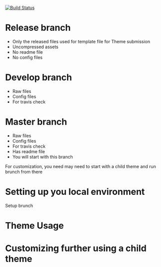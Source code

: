 [![Build Status](https://travis-ci.org/wpugph/Fast-Responsive-Bootstrap-WP-Starter-theme.svg?branch=master)](https://travis-ci.org/wpugph/Fast-Responsive-Bootstrap-WP-Starter-theme)


# Release branch
- Only the released files used for template file for Theme submission
- Uncompressed assets
- No readme file
- No config files

# Develop branch
- Raw files
- Config files
- For travis check

# Master branch
- Raw files
- Config files
- For travis check
- Has readme file
- You will start with this branch

For customization, you need may need to start with a child theme and run brunch from there

# Setting up you local environment

Setup brunch

# Theme Usage

# Customizing further using a child theme
